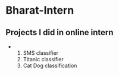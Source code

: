 # Bharat-Intern

## Projects I did in online intern

- 1. SMS classifier
  2. Titanic classifier
  3. Cat Dog classification
